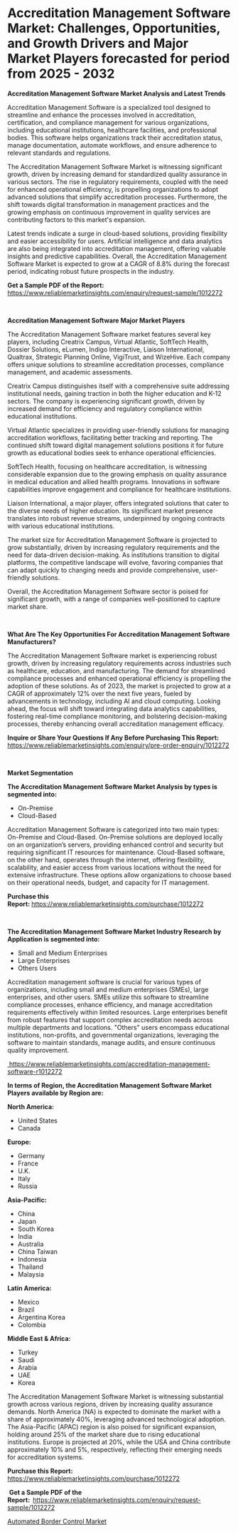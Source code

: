 <p><h1>Accreditation Management Software Market: Challenges, Opportunities, and Growth Drivers and Major Market Players forecasted for period from 2025 - 2032</h1></p><p><strong>Accreditation Management Software Market Analysis and Latest Trends</strong></p>
<p><p>Accreditation Management Software is a specialized tool designed to streamline and enhance the processes involved in accreditation, certification, and compliance management for various organizations, including educational institutions, healthcare facilities, and professional bodies. This software helps organizations track their accreditation status, manage documentation, automate workflows, and ensure adherence to relevant standards and regulations.</p><p>The Accreditation Management Software Market is witnessing significant growth, driven by increasing demand for standardized quality assurance in various sectors. The rise in regulatory requirements, coupled with the need for enhanced operational efficiency, is propelling organizations to adopt advanced solutions that simplify accreditation processes. Furthermore, the shift towards digital transformation in management practices and the growing emphasis on continuous improvement in quality services are contributing factors to this market's expansion.</p><p>Latest trends indicate a surge in cloud-based solutions, providing flexibility and easier accessibility for users. Artificial intelligence and data analytics are also being integrated into accreditation management, offering valuable insights and predictive capabilities. Overall, the Accreditation Management Software Market is expected to grow at a CAGR of 8.8% during the forecast period, indicating robust future prospects in the industry.</p></p>
<p><strong>Get a Sample PDF of the Report:&nbsp;</strong> <a href="https://www.reliablemarketinsights.com/enquiry/request-sample/1012272?utm_campaign=2317&utm_medium=2&utm_source=Github&utm_content=ia&utm_term=05032025&utm_id=accreditation-management-software">https://www.reliablemarketinsights.com/enquiry/request-sample/1012272</a></p>
<p>&nbsp;</p>
<p><strong>Accreditation Management Software Major Market Players</strong></p>
<p><p>The Accreditation Management Software market features several key players, including Creatrix Campus, Virtual Atlantic, SoftTech Health, Dossier Solutions, eLumen, Indigo Interactive, Liaison International, Qualtrax, Strategic Planning Online, VigiTrust, and WizeHive. Each company offers unique solutions to streamline accreditation processes, compliance management, and academic assessments.</p><p>Creatrix Campus distinguishes itself with a comprehensive suite addressing institutional needs, gaining traction in both the higher education and K-12 sectors. The company is experiencing significant growth, driven by increased demand for efficiency and regulatory compliance within educational institutions.</p><p>Virtual Atlantic specializes in providing user-friendly solutions for managing accreditation workflows, facilitating better tracking and reporting. The continued shift toward digital management solutions positions it for future growth as educational bodies seek to enhance operational efficiencies.</p><p>SoftTech Health, focusing on healthcare accreditation, is witnessing considerable expansion due to the growing emphasis on quality assurance in medical education and allied health programs. Innovations in software capabilities improve engagement and compliance for healthcare institutions.</p><p>Liaison International, a major player, offers integrated solutions that cater to the diverse needs of higher education. Its significant market presence translates into robust revenue streams, underpinned by ongoing contracts with various educational institutions.</p><p>The market size for Accreditation Management Software is projected to grow substantially, driven by increasing regulatory requirements and the need for data-driven decision-making. As institutions transition to digital platforms, the competitive landscape will evolve, favoring companies that can adapt quickly to changing needs and provide comprehensive, user-friendly solutions.</p><p>Overall, the Accreditation Management Software sector is poised for significant growth, with a range of companies well-positioned to capture market share.</p></p>
<p>&nbsp;</p>
<p><strong>What Are The Key Opportunities For Accreditation Management Software Manufacturers?</strong></p>
<p><p>The Accreditation Management Software market is experiencing robust growth, driven by increasing regulatory requirements across industries such as healthcare, education, and manufacturing. The demand for streamlined compliance processes and enhanced operational efficiency is propelling the adoption of these solutions. As of 2023, the market is projected to grow at a CAGR of approximately 12% over the next five years, fueled by advancements in technology, including AI and cloud computing. Looking ahead, the focus will shift toward integrating data analytics capabilities, fostering real-time compliance monitoring, and bolstering decision-making processes, thereby enhancing overall accreditation management efficacy.</p></p>
<p><strong>Inquire or Share Your Questions If Any Before Purchasing This Report:</strong> <a href="https://www.reliablemarketinsights.com/enquiry/pre-order-enquiry/1012272?utm_campaign=2317&utm_medium=2&utm_source=Github&utm_content=ia&utm_term=05032025&utm_id=accreditation-management-software">https://www.reliablemarketinsights.com/enquiry/pre-order-enquiry/1012272</a></p>
<p>&nbsp;</p>
<p><strong>Market Segmentation</strong></p>
<p><strong>The Accreditation Management Software Market Analysis by types is segmented into:</strong></p>
<p><ul><li>On-Premise</li><li>Cloud-Based</li></ul></p>
<p><p>Accreditation Management Software is categorized into two main types: On-Premise and Cloud-Based. On-Premise solutions are deployed locally on an organization’s servers, providing enhanced control and security but requiring significant IT resources for maintenance. Cloud-Based software, on the other hand, operates through the internet, offering flexibility, scalability, and easier access from various locations without the need for extensive infrastructure. These options allow organizations to choose based on their operational needs, budget, and capacity for IT management.</p></p>
<p><strong>Purchase this Report:&nbsp;</strong><a href="https://www.reliablemarketinsights.com/purchase/1012272?utm_campaign=2317&utm_medium=2&utm_source=Github&utm_content=ia&utm_term=05032025&utm_id=accreditation-management-software">https://www.reliablemarketinsights.com/purchase/1012272</a></p>
<p>&nbsp;</p>
<p><strong>The Accreditation Management Software Market Industry Research by Application is segmented into:</strong></p>
<p><ul><li>Small and Medium Enterprises</li><li>Large Enterprises</li><li>Others Users</li></ul></p>
<p><p>Accreditation management software is crucial for various types of organizations, including small and medium enterprises (SMEs), large enterprises, and other users. SMEs utilize this software to streamline compliance processes, enhance efficiency, and manage accreditation requirements effectively within limited resources. Large enterprises benefit from robust features that support complex accreditation needs across multiple departments and locations. "Others" users encompass educational institutions, non-profits, and governmental organizations, leveraging the software to maintain standards, manage audits, and ensure continuous quality improvement.</p></p>
<p><a href="https://www.reliablemarketinsights.com/accreditation-management-software-r1012272?utm_campaign=2317&utm_medium=2&utm_source=Github&utm_content=ia&utm_term=05032025&utm_id=accreditation-management-software">&nbsp;https://www.reliablemarketinsights.com/accreditation-management-software-r1012272</a></p>
<p><strong>In terms of Region, the Accreditation Management Software Market Players available by Region are:</strong></p>
<p>
    <p> <strong> North America: </strong>
        <ul>
            <li>United States</li>
            <li>Canada</li>
        </ul>
        </p> 
    <p> <strong> Europe: </strong>
        <ul>
            <li>Germany</li>
            <li>France</li>
            <li>U.K.</li>
            <li>Italy</li>
            <li>Russia</li>
        </ul>
        </p> 
    <p> <strong> Asia-Pacific: </strong>
        <ul>
            <li>China</li>
            <li>Japan</li>
            <li>South Korea</li>
            <li>India</li>
            <li>Australia</li>
            <li>China Taiwan</li>
            <li>Indonesia</li>
            <li>Thailand</li>
            <li>Malaysia</li>
        </ul>
        </p> 
    <p> <strong> Latin America: </strong>
        <ul>
            <li>Mexico</li>
            <li>Brazil</li>
            <li>Argentina Korea</li>
            <li>Colombia</li>
        </ul>
        </p> 
    <p> <strong> Middle East & Africa: </strong>
        <ul>
            <li>Turkey</li>
            <li>Saudi</li>
            <li>Arabia</li>
            <li>UAE</li>
            <li>Korea</li>
        </ul>
    </p>
    </p>
<p><p>The Accreditation Management Software Market is witnessing substantial growth across various regions, driven by increasing quality assurance demands. North America (NA) is expected to dominate the market with a share of approximately 40%, leveraging advanced technological adoption. The Asia-Pacific (APAC) region is also poised for significant expansion, holding around 25% of the market share due to rising educational institutions. Europe is projected at 20%, while the USA and China contribute approximately 10% and 5%, respectively, reflecting their emerging needs for accreditation systems.</p></p>
<p><strong>Purchase this Report: </strong><a href="https://www.reliablemarketinsights.com/purchase/1012272?utm_campaign=2317&utm_medium=2&utm_source=Github&utm_content=ia&utm_term=05032025&utm_id=accreditation-management-software">https://www.reliablemarketinsights.com/purchase/1012272</a></p>
<p>&nbsp;<strong>Get a Sample PDF of the Report:&nbsp;&nbsp;</strong><a href="https://www.reliablemarketinsights.com/enquiry/request-sample/1012272?utm_campaign=2317&utm_medium=2&utm_source=Github&utm_content=ia&utm_term=05032025&utm_id=accreditation-management-software">https://www.reliablemarketinsights.com/enquiry/request-sample/1012272</a></p>
<p><strong></strong></p>
<p><p><a href="https://github.com/XavierTyler76/Market-Research-Report-List-1/blob/main/automated-border-control-market.md?utm_campaign=2317&utm_medium=2&utm_source=Github&utm_content=ia&utm_term=05032025&utm_id=accreditation-management-software">Automated Border Control Market</a></p></p>